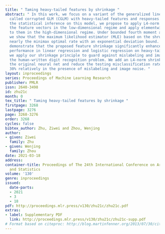 ```yaml
---
title: " Taming heavy-tailed features by shrinkage "
abstract: " In this work, we focus on a variant of the generalized linear model (GLM)
  called corrupted GLM (CGLM) with heavy-tailed features and responses. To robustify
  the statistical inference on this model, we propose to apply L4-norm shrinkage to
  the feature vectors in the low-dimensional regime and apply elementwise shrinkage
  to them in the high-dimensional regime. Under bounded fourth moment assumptions,
  we show that the maximum likelihood estimator (MLE) based on the shrunk data enjoys
  nearly the minimax optimal rate with an exponential deviation bound. Our simulations
  demonstrate that the proposed feature shrinkage significantly enhances the statistical
  performance in linear regression and logistic regression on heavy-tailed data. Finally,
  we apply our shrinkage principle to guard against mislabeling and image noise in
  the human-written digit recognition problem. We add an L4-norm shrinkage layer to
  the original neural net and reduce the testing misclassification rate by more than
  30% relatively in the presence of mislabeling and image noise. "
layout: inproceedings
series: Proceedings of Machine Learning Research
publisher: PMLR
issn: 2640-3498
id: zhu21c
month: 0
tex_title: " Taming heavy-tailed features by shrinkage "
firstpage: 3268
lastpage: 3276
page: 3268-3276
order: 3268
cycles: false
bibtex_author: Zhu, Ziwei and Zhou, Wenjing
author:
- given: Ziwei
  family: Zhu
- given: Wenjing
  family: Zhou
date: 2021-03-18
address:
container-title: Proceedings of The 24th International Conference on Artificial Intelligence
  and Statistics
volume: '130'
genre: inproceedings
issued:
  date-parts:
  - 2021
  - 3
  - 18
pdf: http://proceedings.mlr.press/v130/zhu21c/zhu21c.pdf
extras:
- label: Supplementary PDF
  link: http://proceedings.mlr.press/v130/zhu21c/zhu21c-supp.pdf
# Format based on citeproc: http://blog.martinfenner.org/2013/07/30/citeproc-yaml-for-bibliographies/
---
```

